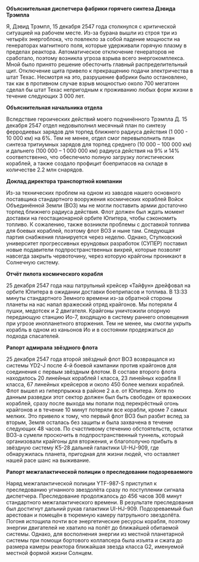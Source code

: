 **Объяснительная диспетчера фабрики горячего синтеза Дэвида Трэмпла**

Я, Дэвид Трэмпл, 15 декабря 2547 года столкнулся с критической ситуацией на рабочем месте. Из-за бурана вышли из строя три из четырёх энергоблока, что повлекло за собой падение мощности на генераторах магнитного поля, которые удерживали горячую плазму в пределах реактора. Автоматическое отключение генераторов не сработало, поэтому возникла угроза взрыва всего энергокомплекса. Мной было принято решение обесточить главный распределительный щит. Отключение щита привело к прекращению подачи электричества в штат Техас. Несмотря на это, разрушение фабрики было остановлено, так как в противном случае взрыв мощностью около 700 мегатонн сделал бы штат Техас непригодным к проживанию любых форм жизни в течение следующих 3 000 лет.


**Объяснительная начальника отдела**

Вследствие героических действий моего подчинённого Трэмпла Д. 15 декабря 2547 отдел недовыполнил месячный план по синтезу ферродиевых зарядов для торпед ближнего радиуса действия (1 000 - 10 000 км) на 6%. Тем не менее, отдел смог перевыполнить план синтеза тритиумных зарядов для торпед среднего (10 000 – 100 000 км) и дальнего (100 000 – 1 000 000 км) радиуса действия на 9% и 14% соответственно, что обеспечило полную загрузку логистических кораблей, а также создало профицит боеприпасов на складе в количестве 2.2 млн снарядов.


**Доклад директора транспортной компании**

Из-за технических проблем на одном из заводов нашего основного поставщика стандартного вооружения космических кораблей Войск Объединённой Земли (ВОЗ) мы не могли поставить армии достаточно торпед ближнего радиуса действия. Флот должен был ждать момент доставки на геостационарной орбите Юпитера, чтобы сэкономить топливо.
К сожалению, также возникли проблемы с доставкой топлива для боевых кораблей, поэтому флот ВОЗ и ныне там. Следующая партия снабжения планируется через неделю.
Однако, Стулковский университет прогрессивных ерундовых разработок (СУПЕР) поставил новые подавители подпространственных вихрей, которые позволят навсегда закрыть червоточину, через которую крайгоны проникают в Солнечную систему.

**Отчёт пилота космического корабля**

25 декабря 2547 года наш патрульный крейсер «Тайфун» дрейфовал на орбите Юпитера в ожидании доставки боеприпасов и топлива. В 13:33 минуты стандартного Земного времени из-за обратной стороны планеты на нас напал вражеский отряд крайгонов.
Мы потеряли 4 пушки, медотсек и 2 двигателя. Крайгоны уничтожили опорную передающую станцию Ио-7, входящую в систему раннего оповещения при угрозе инопланетного вторжения.
Тем не менее, мы смогли укрыть корабль в одном из каньонов Ио и в состоянии продержаться до подхода спасателей.

**Рапорт адмирала звёздного флота**

25 декабря 2547 года второй звёздный флот ВОЗ возвращался из системы YD2-J после 4-й боевой кампании против крайгонов для соединения с первым звёздным флотом. В составе второго флота находилось 20 линейных кораблей I класса, 23 линейных корабля II класса, 67 линейных крейсеров и около 450 более мелких кораблей. Флот вышел из гиперпрыжка в районе 2 а.е. от Юпитера.
Хотя по данным разведки этот сектор должен был быть свободен от вражеских кораблей, сразу после выхода мы попали под перекрёстный огонь крайгонов и в течение 10 минут потеряли все корабли, кроме 7 самых мелких. Это привело к тому, что первый флот ВОЗ был разбит вслед за вторым, Земля осталась без защиты и была захвачена в течение следующих 48 часов.
По счастливому стечению обстоятельств, остатки ВОЗ-а сумели проскочить в подпространственный туннель, который организовали крайгоны для вторжения, и благополучно прибыть в звёздную систему K5-28 дальней галактики UI-HJ-909, где обнаружилась планета, пригодная для жизни людей, что оставляет нашей расе шанс на выживание.

**Рапорт межгалактической полиции о преследовании подозреваемого**

Наряд межгалактической полиции YTF-987-S приступил к преследованию угнанного звездолёта сразу по поступлении сигнала диспетчера. Преследование продолжалось до 456 часов 308 минут стандартного межгалактического времени. В результате преследования был достигнут дальний рукав галактики UI-HJ-909. Подозреваемый был арестован и помещён в тюремную камеру патрульного звездолёта. Погоня истощила почти все энергетические ресурсы корабля, поэтому энергии двигателей не хватило на полёт до ближайшей обитаемой системы. Однако, для восполнения энергии из местной планетарной системы при помощи бортового коллапсера была изъята и сжата до размера камеры реактора ближайшая звезда класса G2, именуемой местной формой жизни Солнцем.
